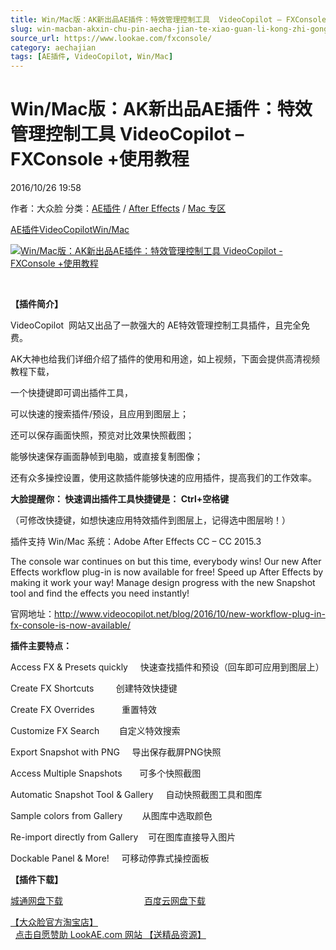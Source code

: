 ```yaml
---
title: Win/Mac版：AK新出品AE插件：特效管理控制工具  VideoCopilot – FXConsole +使用教程
slug: win-macban-akxin-chu-pin-aecha-jian-te-xiao-guan-li-kong-zhi-gong-ju-videocopilot-fxconsole-shi-yong-jiao-cheng
source_url: https://www.lookae.com/fxconsole/
category: aechajian
tags: [AE插件, VideoCopilot, Win/Mac]
---
```

# Win/Mac版：AK新出品AE插件：特效管理控制工具 VideoCopilot – FXConsole +使用教程

2016/10/26 19:58

作者：大众脸
分类：[AE插件](https://www.lookae.com/after-effects/aechajian/) / [After Effects](https://www.lookae.com/after-effects/) / [Mac 专区](https://www.lookae.com/mac-osx/)

[AE插件](https://www.lookae.com/tag/ae%e6%8f%92%e4%bb%b6/)[VideoCopilot](https://www.lookae.com/tag/videocopilot/)[Win/Mac](https://www.lookae.com/tag/winmac/)

[![Win/Mac版：AK新出品AE插件：特效管理控制工具  VideoCopilot - FXConsole +使用教程](https://www.lookae.com/wp-content/uploads/2016/10/FXConsole.jpg "Win/Mac版：AK新出品AE插件：特效管理控制工具  VideoCopilot - FXConsole +使用教程-LookAE.com")](https://www.lookae.com/wp-content/uploads/2016/10/FXConsole.jpg)

﻿

**【插件简介】**

VideoCopilot  网站又出品了一款强大的 AE特效管理控制工具插件，且完全免费。

AK大神也给我们详细介绍了插件的使用和用途，如上视频，下面会提供高清视频教程下载，

一个快捷键即可调出插件工具，

可以快速的搜索插件/预设，且应用到图层上；

还可以保存画面快照，预览对比效果快照截图；

能够快速保存画面静帧到电脑，或直接复制图像；

还有众多操控设置，使用这款插件能够快速的应用插件，提高我们的工作效率。

**大脸提醒你： 快速调出插件工具快捷键是： Ctrl+空格键**

（可修改快捷键，如想快速应用特效插件到图层上，记得选中图层哟！）

插件支持 Win/Mac 系统：Adobe After Effects CC – CC 2015.3

The console war continues on but this time, everybody wins! Our new After Effects workflow plug-in is now available for free! Speed up After Effects by making it work your way! Manage design progress with the new Snapshot tool and find the effects you need instantly!

官网地址：http://www.videocopilot.net/blog/2016/10/new-workflow-plug-in-fx-console-is-now-available/

**插件主要特点：**

Access FX & Presets quickly     快速查找插件和预设（回车即可应用到图层上）

Create FX Shortcuts         创建特效快捷键

Create FX Overrides           重置特效

Customize FX Search        自定义特效搜索

Export Snapshot with PNG     导出保存截屏PNG快照

Access Multiple Snapshots       可多个快照截图

Automatic Snapshot Tool & Gallery     自动快照截图工具和图库

Sample colors from Gallery        从图库中选取颜色

Re-import directly from Gallery    可在图库直接导入图片

Dockable Panel & More!     可移动停靠式操控面板

**【插件下载】**

[城通网盘下载](http://lookae.ctfile.com/fs/jZ2159461692)                                 [百度云网盘下载](https://pan.baidu.com/s/1qXNy9ti)

[【大众脸官方淘宝店】](https://lookae.taobao.com/)                [点击自愿赞助 LookAE.com 网站 【送精品资源】](https://www.lookae.com/sponsor/)
